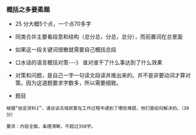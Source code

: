 ### 概括之多要素题

- 25 分大概5个点，一个点70多字
- 同类合并主要看段意和结构（总分总，分总，总分），而前置词在总里面
- 如果这一段关键词很散就需要自己概括总段
- 口水话的语言概括对策---》 谁对谁干了什么事达到了什么效果
- 对策和问题，是自己一字一句读文段读并推出来的。并不是非要动词才算对策。因为这道题要求字数多，所以需要细致。


- 题目

```
根据“给定资料1”，请谈谈古城民警在工作过程中遇到了哪些难题，他们是如何解决的。（30分）

要求：内容全面，条理清晰，不超过350字。

```


